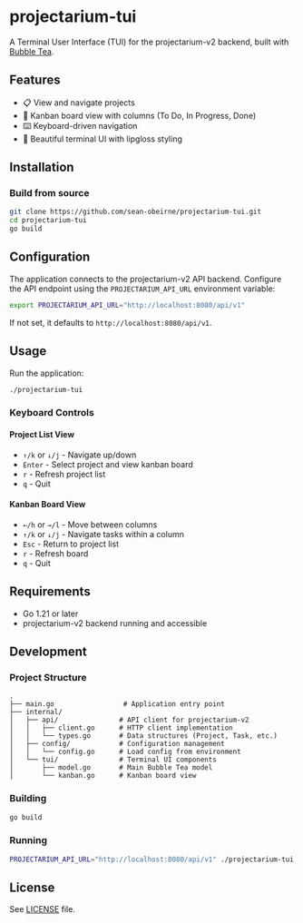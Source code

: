 # projectarium-tui

A Terminal User Interface (TUI) for the projectarium-v2 backend, built with [Bubble Tea](https://github.com/charmbracelet/bubbletea).

## Features

- 📋 View and navigate projects
- 🎯 Kanban board view with columns (To Do, In Progress, Done)
- ⌨️ Keyboard-driven navigation
- 🎨 Beautiful terminal UI with lipgloss styling

## Installation

### Build from source

```bash
git clone https://github.com/sean-obeirne/projectarium-tui.git
cd projectarium-tui
go build
```

## Configuration

The application connects to the projectarium-v2 API backend. Configure the API endpoint using the `PROJECTARIUM_API_URL` environment variable:

```bash
export PROJECTARIUM_API_URL="http://localhost:8080/api/v1"
```

If not set, it defaults to `http://localhost:8080/api/v1`.

## Usage

Run the application:

```bash
./projectarium-tui
```

### Keyboard Controls

#### Project List View
- `↑/k` or `↓/j` - Navigate up/down
- `Enter` - Select project and view kanban board
- `r` - Refresh project list
- `q` - Quit

#### Kanban Board View
- `←/h` or `→/l` - Move between columns
- `↑/k` or `↓/j` - Navigate tasks within a column
- `Esc` - Return to project list
- `r` - Refresh board
- `q` - Quit

## Requirements

- Go 1.21 or later
- projectarium-v2 backend running and accessible

## Development

### Project Structure

```
.
├── main.go                 # Application entry point
├── internal/
│   ├── api/               # API client for projectarium-v2
│   │   ├── client.go      # HTTP client implementation
│   │   └── types.go       # Data structures (Project, Task, etc.)
│   ├── config/            # Configuration management
│   │   └── config.go      # Load config from environment
│   └── tui/               # Terminal UI components
│       ├── model.go       # Main Bubble Tea model
│       └── kanban.go      # Kanban board view
```

### Building

```bash
go build
```

### Running

```bash
PROJECTARIUM_API_URL="http://localhost:8080/api/v1" ./projectarium-tui
```

## License

See [LICENSE](LICENSE) file.


